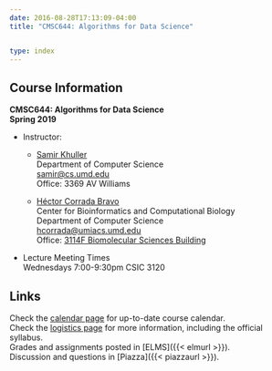```yaml
---
date: 2016-08-28T17:13:09-04:00
title: "CMSC644: Algorithms for Data Science"


type: index
---
```


## Course Information

**CMSC644: Algorithms for Data Science**  
**Spring 2019** 

*	Instructor:  
    - [Samir Khuller](http://www.cs.umd.edu/~samir)  
    Department of Computer Science  
    <samir@cs.umd.edu>  
    Office: 3369 AV Williams     
   
   
    - [H&eacute;ctor Corrada Bravo](http://www.cbcb.umd.edu/~hcorrada)  
    Center for Bioinformatics and Computational Biology  
    Department of Computer Science  
    <hcorrada@umiacs.umd.edu>  
    Office: [3114F Biomolecular Sciences Building](https://www.cbcb.umd.edu/about-us/directions)  

*	Lecture Meeting Times    
    Wednesdays 7:00-9:30pm CSIC 3120

## Links

Check the [calendar page](calendar/) for up-to-date course calendar.  
Check the [logistics page](logistics/) for more information, including the official syllabus.  
Grades and assignments posted in [ELMS]({{< elmurl >}}).  
Discussion and questions in [Piazza]({{< piazzaurl >}}).
